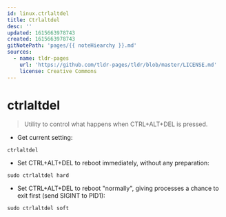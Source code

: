 ```yaml
---
id: linux.ctrlaltdel
title: Ctrlaltdel
desc: ''
updated: 1615663978743
created: 1615663978743
gitNotePath: 'pages/{{ noteHiearchy }}.md'
sources:
  - name: tldr-pages
    url: 'https://github.com/tldr-pages/tldr/blob/master/LICENSE.md'
    license: Creative Commons
---
```

# ctrlaltdel

> Utility to control what happens when CTRL+ALT+DEL is pressed.

- Get current setting:

`ctrlaltdel`

- Set CTRL+ALT+DEL to reboot immediately, without any preparation:

`sudo ctrlaltdel hard`

- Set CTRL+ALT+DEL to reboot "normally", giving processes a chance to exit first (send SIGINT to PID1):

`sudo ctrlaltdel soft`

